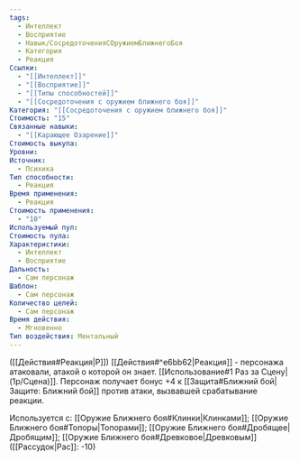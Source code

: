 ```yaml
---
tags:
  - Интеллект
  - Восприятие
  - Навык/СосредоточенияСОружиемБлижнегоБоя
  - Категория
  - Реакция
Ссылки:
  - "[[Интеллект]]"
  - "[[Восприятие]]"
  - "[[Типы способностей]]"
  - "[[Сосредоточения с оружием ближнего боя]]"
Категория: "[[Сосредоточения с оружием ближнего боя]]"
Стоимость: "15"
Связанные навыки:
  - "[[Карающее Озарение]]"
Стоимость выкупа: 
Уровни: 
Источник:
  - Психика
Тип способности:
  - Реакция
Время применения:
  - Реакция
Стоимость применения:
  - "10"
Используемый пул: 
Стоимость пула: 
Характеристики:
  - Интеллект
  - Восприятие
Дальность:
  - Сам персонаж
Шаблон:
  - Сам персонаж
Количество целей:
  - Сам персонаж
Время действия:
  - Мгновенно
Тип воздействия: Ментальный
---
```

([[Действия#Реакция|Р]]) [[Действия#^e6bb62|Реакция]] - персонажа атаковали, атакой о которой он знает. [[Использование#1 Раз за Сцену|(1р/Сцена)]]. Персонаж получает бонус +4 к [[Защита#Ближний бой|Защите: Ближний бой]] против атаки, вызвавшей срабатывание реакции. 

Используется с: [[Оружие Ближнего боя#Клинки|Клинками]]; [[Оружие Ближнего боя#Топоры|Топорами]]; [[Оружие Ближнего боя#Дробящее|Дробящим]]; [[Оружие Ближнего боя#Древковое|Древковым]] ([[Рассудок|Рас]]: -10)